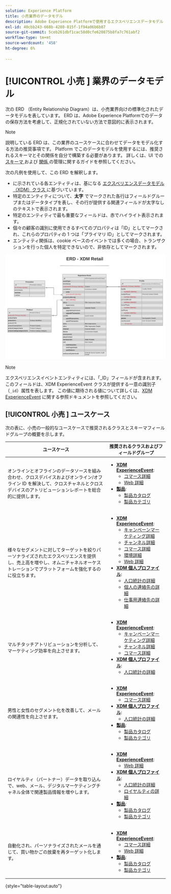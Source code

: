 ```yaml
---
solution: Experience Platform
title: 小売業界のデータモデル
description: Adobe Experience Platformで使用するエクスペリエンスデータモデル（XDM）と互換性のある、小売業界向けの標準化されたデータモデルを表示します。
exl-id: 40cbb243-668b-4280-815f-1f94a06b6b87
source-git-commit: 5ceb261dbf1cac58d0cfe620875b8fa7c761abf2
workflow-type: tm+mt
source-wordcount: '458'
ht-degree: 6%

---
```


# [!UICONTROL  小売 ] 業界のデータモデル

次の ERD （Entity Relationship Diagram）は、小売業界向けの標準化されたデータモデルを表しています。 ERD は、Adobe Experience Platformでのデータの保存方法を考慮して、正規化されていない方法で意図的に表示されます。

>[!NOTE]
>
>説明している ERD は、この業界のユースケースに合わせてデータをモデル化する方法の推奨事項です。 Platform でこのデータモデルを使用するには、推奨されるスキーマとその関係を自分で構築する必要があります。 詳しくは、UI での [ スキーマ ](../../ui/resources/schemas.md) および [ 関係 ](../../tutorials/relationship-ui.md) の管理に関するガイドを参照してください。

次の凡例を使用して、この ERD を解釈します。

* に示されている各エンティティは、基になる [ エクスペリエンスデータモデル（XDM）クラス ](../composition.md#class) に基づいています。
* 特定のエンティティについて、**太字** でマークされた各行はフィールドグループまたはデータタイプを表し、その行が提供する関連フィールドが太字なしのテキストで表示されます。
* 特定のエンティティで最も重要なフィールドは、赤でハイライト表示されます。
* 個々の顧客の識別に使用できるすべてのプロパティは「ID」としてマークされ、これらのプロパティの 1 つは「プライマリ ID」としてマークされます。
* エンティティ関係は、cookie ベースのイベントでは多くの場合、トランザクションを行った個人を特定できないので、非依存としてマークされます。

![](../../images/industries/retail.png)

>[!NOTE]
>
>エクスペリエンスイベントエンティティには、「_ID」フィールドが含まれます。このフィールドは、XDM ExperienceEvent クラスが提供する一意の識別子（`_id`）属性を表します。 この値に期待される値について詳しくは、[XDM ExperienceEvent](../../classes/experienceevent.md) に関する参照ドキュメントを参照してください。

## [!UICONTROL  小売 ] ユースケース

次の表に、小売の一般的なユースケースで推奨されるクラスとスキーマフィールドグループの概要を示します。

| ユースケース | 推奨されるクラスおよびフィールドグループ |
| --- | --- |
| オンラインとオフラインのデータソースを組み合わせ、クロスデバイスおよびオンライン/オフライン ID を解決して、クロスチャネルとクロスデバイスのアトリビューションレポートを総合的に提供します。 | <ul><li>**[XDM ExperienceEvent](../../classes/experienceevent.md)**:<ul><li>[コマース詳細](../../field-groups/event/commerce-details.md)</li><li>[Web 詳細](../../field-groups/event/web-details.md)</li></ul></li><li>**[製品](../../classes/product.md)**:<ul><li>[ 製品カタログ ](../../field-groups/product/product-catalog.md)</li><li>[ 製品カテゴリ ](../../field-groups/product/product-category.md)</li></ul></li></ul> |
| 様々なセグメントに対してターゲットを絞りパーソナライズされたエクスペリエンスを提供し、売上高を増やし、オムニチャネルオーケストレーションでプラットフォームを強化するのに役立ちます。 | <ul><li>**[XDM ExperienceEvent](../../classes/experienceevent.md)**:<ul><li>[キャンペーンマーケティング詳細](../../field-groups/event/campaign-marketing-details.md)</li><li>[チャンネル詳細](../../field-groups/event/channel-details.md)</li><li>[コマース詳細](../../field-groups/event/commerce-details.md)</li><li>[環境詳細](../../field-groups/event/environment-details.md)</li><li>[Web 詳細](../../field-groups/event/web-details.md)</li></ul></li><li>**[XDM 個人プロファイル](../../classes/individual-profile.md)**:<ul><li>[ 人口統計の詳細 ](../../field-groups/profile/demographic-details.md)</li><li>[ 個人の連絡先の詳細 ](../../field-groups/profile/personal-contact-details.md)</li><li>[ 仕事用連絡先の詳細 ](../../field-groups/profile/work-contact-details.md)</li></ul></li></ul> |
| マルチタッチアトリビューションを分析して、マーケティング効率を向上させます。 | <ul><li>**[XDM ExperienceEvent](../../classes/experienceevent.md)**:<ul><li>[キャンペーンマーケティング詳細](../../field-groups/event/campaign-marketing-details.md)</li><li>[チャンネル詳細](../../field-groups/event/channel-details.md)</li><li>[コマース詳細](../../field-groups/event/commerce-details.md)</li></ul></li><li>**[XDM 個人プロファイル](../../classes/individual-profile.md)**:<ul><li>[ 人口統計の詳細 ](../../field-groups/profile/demographic-details.md)</li></ul></li></ul> |
| 男性と女性のセグメント化を改善して、メールの関連性を向上させます。 | <ul><li>**[XDM ExperienceEvent](../../classes/experienceevent.md)**:<ul><li>[コマース詳細](../../field-groups/event/commerce-details.md)</li></ul></li><li>**[XDM 個人プロファイル](../../classes/individual-profile.md)**:<ul><li>[ 人口統計の詳細 ](../../field-groups/profile/demographic-details.md)</li></ul></li><li>**[製品](../../classes/product.md)**:<ul><li>[ 製品カタログ ](../../field-groups/product/product-catalog.md)</li><li>[ 製品カテゴリ ](../../field-groups/product/product-category.md)</li></ul></li></ul> |
| ロイヤルティ（パートナー）データを取り込んで、web、メール、デジタルマーケティングチャネル全体で関連製品情報を増やします。 | <ul><li>**[XDM ExperienceEvent](../../classes/experienceevent.md)**:<ul><li>[Web 詳細](../../field-groups/event/web-details.md)</li></ul></li><li>**[XDM 個人プロファイル](../../classes/individual-profile.md)**:<ul><li>[ 人口統計の詳細 ](../../field-groups/profile/demographic-details.md)</li><li>[ ロイヤルティの詳細 ](../../field-groups/profile/loyalty-details.md)</li></ul></li><li>**[製品](../../classes/product.md)**:<ul><li>[ 製品カタログ ](../../field-groups/product/product-catalog.md)</li><li>[ 製品カテゴリ ](../../field-groups/product/product-category.md)</li></ul></li></ul> |
| 自動化され、パーソナライズされたメールを通じて、買い物かごの放棄を再ターゲット化します。 | <ul><li>**[XDM ExperienceEvent](../../classes/experienceevent.md)**:<ul><li>[コマース詳細](../../field-groups/event/commerce-details.md)</li><li>[Web 詳細](../../field-groups/event/web-details.md)</li></ul></li><li>**[製品](../../classes/product.md)**:<ul><li>[ 製品カタログ ](../../field-groups/product/product-catalog.md)</li><li>[ 製品カテゴリ ](../../field-groups/product/product-category.md)</li></ul></li></ul> |

{style="table-layout:auto"}
